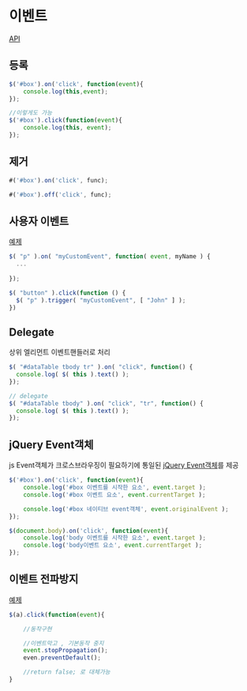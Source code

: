 # 이벤트

[API](http://api.jquery.com/category/events/)


## 등록


```javascript
$('#box').on('click', function(event){
    console.log(this,event);
});

//이렇게도 가능
$('#box').click(function(event){
    console.log(this, event);
});
```

## 제거

```javascript
#('#box').on('click', func);

#('#box').off('click', func);
```

## 사용자 이벤트

[예제](assets/custom-event.html)

```javascript
$( "p" ).on( "myCustomEvent", function( event, myName ) {
  ...
  
});

$( "button" ).click(function () {
  $( "p" ).trigger( "myCustomEvent", [ "John" ] );
})
```

## Delegate

상위 엘리먼트 이벤트핸들러로 처리

```javascript
$( "#dataTable tbody tr" ).on( "click", function() {
  console.log( $( this ).text() );
});

// delegate
$( "#dataTable tbody" ).on( "click", "tr", function() {
  console.log( $( this ).text() );
});
```

## jQuery Event객체

js Event객체가 크로스브라우징이 필요하기에 통일된 [jQuery Event객체](http://api.jquery.com/category/events/event-object/)를 제공

```javascript
$('#box').on('click', function(event){
    console.log('#box 이벤트를 시작한 요소', event.target );
    console.log('#box 이벤트 요소', event.currentTarget );

    console.log('#box 네이티브 event객체', event.originalEvent );
});

$(document.body).on('click', function(event){
    console.log('body 이벤트를 시작한 요소', event.target );
    console.log('body이벤트 요소', event.currentTarget );
});
```

## 이벤트 전파방지

[예제](assets/event-stop.html)

```javascript
$(a).click(function(event){

    //동작구현

    //이벤트막고 , 기본동작 중지
    event.stopPropagation();
    even.preventDefault();

    //return false; 로 대체가능
}    
```


